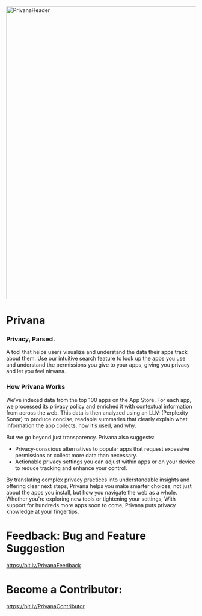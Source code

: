 <img width="780" alt="PrivanaHeader" src="https://github.com/user-attachments/assets/59017c06-cd02-4f00-b49d-c2b25ae88372" />

# Privana
### Privacy, Parsed.
A tool that helps users visualize and understand the data their apps track about them. Use our intuitive search feature to look up the apps you use and understand the permissions you give to your apps, giving you privacy and let you feel nirvana. 

### How Privana Works
We’ve indexed data from the top 100 apps on the App Store. For each app, we processed its privacy policy and enriched it with contextual information from across the web. This data is then analyzed using an LLM (Perplexity Sonar) to produce concise, readable summaries that clearly explain what information the app collects, how it’s used, and why.

But we go beyond just transparency. Privana also suggests:

- Privacy-conscious alternatives to popular apps that request excessive permissions or collect more data than necessary.
- Actionable privacy settings you can adjust within apps or on your device to reduce tracking and enhance your control.

By translating complex privacy practices into understandable insights and offering clear next steps, Privana helps you make smarter choices, not just about the apps you install, but how you navigate the web as a whole. Whether you're exploring new tools or tightening your settings, With support for hundreds more apps soon to come, Privana puts privacy knowledge at your fingertips.

# Feedback: Bug and Feature Suggestion
https://bit.ly/PrivanaFeedback
# Become a Contributor:
https://bit.ly/PrivanaContributor
